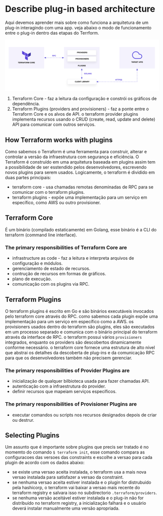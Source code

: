 # Describe plug-in based architecture
Aqui devemos aprender mais sobre como funciona a arquitetura de um plug-in interagindo com uma app. veja abaixo o modo de funcionamento entre o plug-in dentro das etapas do Terrform.

![terra](https://github.com/Terraform-Tutorials/learn-terraform-associate-exam/blob/main/exam-objectives/images/terra3.png) 

1. Terraform Core - faz a leitura da configuração e constrói os gráficos de dependência.
2. Terraform Plugins (providers and provisioners) - faz a ponte entre o Terraform Core e os alvos de API. o terraform provider plugins implementa recursos usando o CRUD (create, read, update and delete) API para comunicar com outros serviços.

## How Terraform works with plugins
Como sabemos o Terraform é uma ferramenta para construir, alterar e controlar a versão da infraestrutura com segurança e eficiência. O Terraform é construído em uma arquitetura baseada em plugins assim tem a possibilidade de ser esstendido pelos desenvolvedores, escrevendo novos plugins para serem usados. Logicamente, o terraform é dividido em duas partes principais:

- terraform core - usa chamadas remotas denominadas de RPC para se comunicar com o terraform plugins.
- terraform plugins - expõe uma implementação para um serviço em específico, como AWS ou outro provisioner.

## Terraform Core
É um binário (compilado estaticamente) em Golang, esse binário é a CLI do terraform (command line interface).

### The primary responsibilities of Terraform Core are
- infrastructure as code - faz a leitura e interpreta arquivos de configuração e módulos.
- gerenciamento de estado de recursos.
- contrução de recursos em formas de gráficos.
- plano de execução.
- comunicação com os plugins via RPC.

## Terraform Plugins
O terraform plugins é escrito em Go e são binários executáveis invocados pelo terraform core através do RPC. como sabemos cada plugin expõe uma implementação para um serviço em específico como a AWS. os provisioners usados dentro do terraform são plugins, eles são executados em um processo separado e comunica com o binário principal do terraform através da interface de RPC. o terraform possui vários `provisioners` integrados, enquanto os providers são descobertos dinamicamente conforme necessário. o terraform core fornece uma estrutura de alto nível que abstrai os detalhes da descoberta de plug-ins e da comunicação RPC para que os desenvolvedores também não precisem gerenciar.

### The primary responsibilities of Provider Plugins are
- inicialização de qualquer bilbioteca usada para fazer chamadas API.
- autenticação com a infraestrutura do provider.
- definir recursos que mapeiam serviços específicos.

### The primary responsibilities of Provisioner Plugins are
- executar comandos ou scripts nos recursos designados depois de criar ou destrur.

## Selecting Plugins
Um assunto que é importante sobre plugins que precis ser tratado é no momemto do comando `$ terraform init`, esse comando compara as configuracoes das versoes das constraints e escolhe a versao para cada plugin de acordo com os dados abaixo:

- se existe uma versao aceita instalada, o terraform usa a mais nova versao instalada para satisfazer a versao da constraint.
- se nenhuma versao aceita estiver instalada e o plugin for distrubuido pela hashicorp, o terraform vai baixar a versao mais recente do terraform registry e salvara isso no subdirectorio `.terraform/providers`.
- se nenhuma versão aceitável estiver instalada e o plug-in não for distribuído no terraform registry, a inicialização falhará e o usuário deverá instalar manualmente uma versão apropriada.


